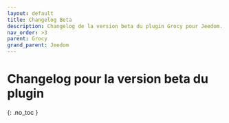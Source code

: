 ```yaml
---
layout: default
title: Changelog Beta
description: Changelog de la version beta du plugin Grocy pour Jeedom. 
nav_order: >3
parent: Grocy
grand_parent: Jeedom
---
```


# Changelog pour la version beta du plugin
{: .no_toc }